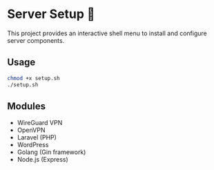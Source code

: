 # Server Setup 🚀

This project provides an interactive shell menu to install and configure server components.

## Usage

```bash
chmod +x setup.sh
./setup.sh
```

## Modules

- WireGuard VPN
- OpenVPN
- Laravel (PHP)
- WordPress
- Golang (Gin framework)
- Node.js (Express)
